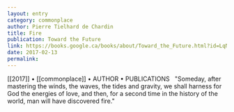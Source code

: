 ```yaml
---
layout: entry
category: commonplace
author: Pierre Tielhard de Chardin
title: Fire
publication: Toward the Future
link: https://books.google.ca/books/about/Toward_the_Future.html?id=LqNqqOH3LqYC
date: 2017-02-13
permalink: 
---
```


[[2017]] • [[commonplace]] • AUTHOR • PUBLICATIONS 
 
"Someday, after mastering the winds, the waves, the tides and gravity, we shall harness for God the energies of love, and then, for a second time in the history of the world, man will have discovered fire."